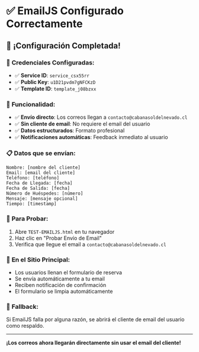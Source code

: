 # ✅ EmailJS Configurado Correctamente

## 🎉 ¡Configuración Completada!

### 📧 **Credenciales Configuradas:**
- ✅ **Service ID**: `service_csx55rr`
- ✅ **Public Key**: `u1D21pvdm7gNFCKzD`
- ✅ **Template ID**: `template_j08bzxx`

### 🚀 **Funcionalidad:**
- ✅ **Envío directo**: Los correos llegan a `contacto@cabanasoldelnevado.cl`
- ✅ **Sin cliente de email**: No requiere el email del usuario
- ✅ **Datos estructurados**: Formato profesional
- ✅ **Notificaciones automáticas**: Feedback inmediato al usuario

### 📋 **Datos que se envían:**
```
Nombre: [nombre del cliente]
Email: [email del cliente]
Teléfono: [teléfono]
Fecha de Llegada: [fecha]
Fecha de Salida: [fecha]
Número de Huéspedes: [número]
Mensaje: [mensaje opcional]
Tiempo: [timestamp]
```

### 🧪 **Para Probar:**
1. Abre `TEST-EMAILJS.html` en tu navegador
2. Haz clic en "Probar Envío de Email"
3. Verifica que llegue el email a `contacto@cabanasoldelnevado.cl`

### 📱 **En el Sitio Principal:**
- Los usuarios llenan el formulario de reserva
- Se envía automáticamente a tu email
- Reciben notificación de confirmación
- El formulario se limpia automáticamente

### 🔄 **Fallback:**
Si EmailJS falla por alguna razón, se abrirá el cliente de email del usuario como respaldo.

---

**¡Los correos ahora llegarán directamente sin usar el email del cliente!** 